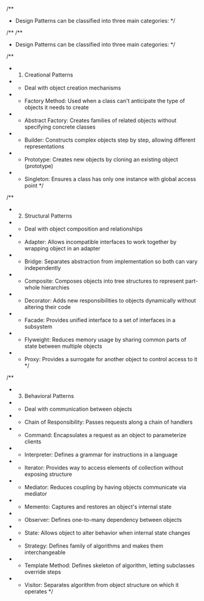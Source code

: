 
/**
 * Design Patterns can be classified into three main categories:
 */

/**
 /**
 * Design Patterns can be classified into three main categories:
 */

/**
 * 1. Creational Patterns
 * - Deal with object creation mechanisms
 * - Factory Method: Used when a class can't anticipate the type of objects it needs to create
 * - Abstract Factory: Creates families of related objects without specifying concrete classes
 * - Builder: Constructs complex objects step by step, allowing different representations
 * - Prototype: Creates new objects by cloning an existing object (prototype)
 * - Singleton: Ensures a class has only one instance with global access point
 */

/**
 * 2. Structural Patterns  
 * - Deal with object composition and relationships
 * - Adapter: Allows incompatible interfaces to work together by wrapping object in an adapter
 * - Bridge: Separates abstraction from implementation so both can vary independently
 * - Composite: Composes objects into tree structures to represent part-whole hierarchies
 * - Decorator: Adds new responsibilities to objects dynamically without altering their code
 * - Facade: Provides unified interface to a set of interfaces in a subsystem
 * - Flyweight: Reduces memory usage by sharing common parts of state between multiple objects
 * - Proxy: Provides a surrogate for another object to control access to it
 */

/**
 * 3. Behavioral Patterns
 * - Deal with communication between objects
 * - Chain of Responsibility: Passes requests along a chain of handlers
 * - Command: Encapsulates a request as an object to parameterize clients
 * - Interpreter: Defines a grammar for instructions in a language
 * - Iterator: Provides way to access elements of collection without exposing structure
 * - Mediator: Reduces coupling by having objects communicate via mediator
 * - Memento: Captures and restores an object's internal state
 * - Observer: Defines one-to-many dependency between objects
 * - State: Allows object to alter behavior when internal state changes
 * - Strategy: Defines family of algorithms and makes them interchangeable
 * - Template Method: Defines skeleton of algorithm, letting subclasses override steps
 * - Visitor: Separates algorithm from object structure on which it operates
 */